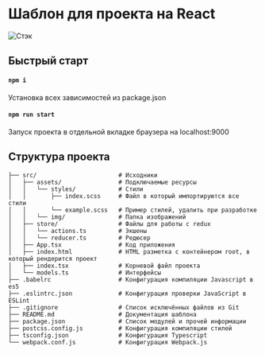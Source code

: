 # Шаблон для проекта на React

![Стэк](https://raw.githubusercontent.com/christofer1501/webpack_template/1645610be57914120464572100e8d14a2ada1cdb/stack.jpg)

## Быстрый старт
#### **`npm i`**
Установка всех зависимостей из package.json

#### **`npm run start`**
Запуск проекта в отдельной вкладке браузера на localhost:9000

## Структура проекта
```
├── src/                       # Исходники
│   ├── assets/                # Подключаемые ресурсы
│   │   └── styles/            # Стили
│   │       ├── index.scss     # Файл в который импортируются все стили
│   │       └── example.scss   # Пример стилей, удалить при разработке
│   │   └── img/               # Папка изображений
│   ├── store/                 # Файлы для работы с redux
│   │   └── actions.ts         # Экшены
│   │   └── reducer.ts         # Редюсер
│   ├── App.tsx                # Код приложения
│   ├── index.html             # HTML разметка с контейнером root, в который рендерится проект
│   ├── index.tsx              # Корневой файл проекта
│   └── models.ts              # Интерфейсы
├── .babelrc                   # Конфигурация компиляции Javascript в es5
├── .eslintrc.json             # Конфигурация проверки JavaScript в ESLint
├── .gitignore                 # Список исключённых файлов из Git
├── README.md                  # Документация шаблона
├── package.json               # Список модулей и прочей информации
├── postcss.config.js          # Конфигурация компиляции стилей
├── tsconfig.json              # Конфигурация Typescript
└── webpack.conf.js            # Конфигурация Webpack.js
```
